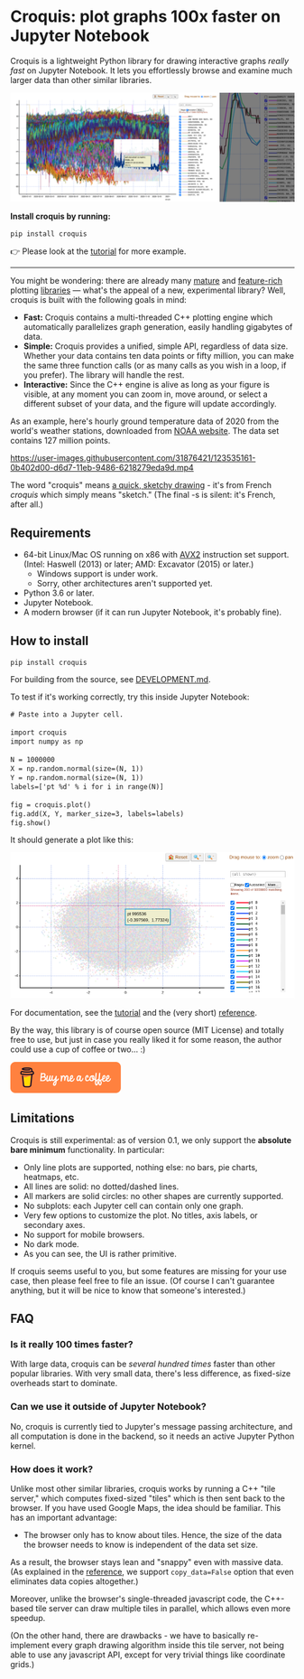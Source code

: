 # Croquis: plot graphs 100x faster on Jupyter Notebook

Croquis is a lightweight Python library for drawing interactive graphs *really
fast* on Jupyter Notebook.  It lets you effortlessly browse and examine much
larger data than other similar libraries.

![banner](doc/croquis2_1.png)

**Install croquis by running:**

```
pip install croquis
```

👉 Please look at the [tutorial](doc/tutorial.md) for more example.

---

You might be wondering: there are already many [mature](https://matplotlib.org/)
and [feature-rich](https://plotly.com/python/) plotting
[libraries](https://bokeh.org/) — what's the appeal of a new, experimental
library?  Well, croquis is built with the following goals in mind:

- **Fast:** Croquis contains a multi-threaded C++ plotting engine which
  automatically parallelizes graph generation, easily handling gigabytes
  of data.
- **Simple:** Croquis provides a unified, simple API, regardless of data size.
  Whether your data contains ten data points or fifty million, you can make the
  same three function calls (or as many calls as you wish in a loop, if you
  prefer).  The library will handle the rest.
- **Interactive:** Since the C++ engine is alive as long as your figure is
  visible, at any moment you can zoom in, move around, or select a different
  subset of your data, and the figure will update accordingly.

As an example, here's hourly ground temperature data of 2020 from the world's
weather stations, downloaded from [NOAA website](https://www.ncdc.noaa.gov/isd/data-access).
The data set contains 127 million points.

https://user-images.githubusercontent.com/31876421/123535161-0b402d00-d6d7-11eb-9486-6218279eda9d.mp4

The word "croquis" means [a quick, sketchy drawing](https://en.wikipedia.org/wiki/Croquis) -
it's from French *croquis* which simply means "sketch."  (The final -s is
silent: it's French, after all.)

## Requirements

- 64-bit Linux/Mac OS running on x86 with
  [AVX2](https://en.wikipedia.org/wiki/Advanced_Vector_Extensions#CPUs_with_AVX2)
  instruction set support.  (Intel: Haswell (2013) or later; AMD: Excavator
  (2015) or later.)
  - Windows support is under work.
  - Sorry, other architectures aren't supported yet.
- Python 3.6 or later.
- Jupyter Notebook.
- A modern browser (if it can run Jupyter Notebook, it's probably fine).

## How to install

```
pip install croquis
```

For building from the source, see [DEVELOPMENT.md](DEVELOPMENT.md).

To test if it's working correctly, try this inside Jupyter Notebook:

```
# Paste into a Jupyter cell.

import croquis
import numpy as np

N = 1000000
X = np.random.normal(size=(N, 1))
Y = np.random.normal(size=(N, 1))
labels=['pt %d' % i for i in range(N)]

fig = croquis.plot()
fig.add(X, Y, marker_size=3, labels=labels)
fig.show()
```

It should generate a plot like this:

![Gaussian distribution example](./doc/ex1.png)

For documentation, see the [tutorial](doc/tutorial.md) and the (very short)
[reference](doc/reference.md).

By the way, this library is of course open source (MIT License) and totally free
to use, but just in case you really liked it for some reason, the author could
use a cup of coffee or two... :)

[![buy me a coffee](.github/donation-button.png)](https://www.buymeacoffee.com/yongjikkim)

## Limitations

Croquis is still experimental: as of version 0.1, we only support the **absolute
bare minimum** functionality.  In particular:

- Only line plots are supported, nothing else: no bars, pie charts, heatmaps, etc.
- All lines are solid: no dotted/dashed lines.
- All markers are solid circles: no other shapes are currently supported.
- No subplots: each Jupyter cell can contain only one graph.
- Very few options to customize the plot.  No titles, axis labels, or secondary axes.
- No support for mobile browsers.
- No dark mode.
- As you can see, the UI is rather primitive.

If croquis seems useful to you, but some features are missing for your use case,
then please feel free to file an issue.  (Of course I can't guarantee anything,
but it will be nice to know that someone's interested.)

## FAQ

### Is it really 100 times faster?

With large data, croquis can be *several hundred times* faster than other
popular libraries.  With very small data, there's less difference, as fixed-size
overheads start to dominate.

### Can we use it outside of Jupyter Notebook?

No, croquis is currently tied to Jupyter's message passing architecture, and all
computation is done in the backend, so it needs an active Jupyter Python
kernel.

### How does it work?

Unlike most other similar libraries, croquis works by running a C++ "tile
server," which computes fixed-sized "tiles" which is then sent back to the
browser.  If you have used Google Maps, the idea should be familiar.  This has
an important advantage:

- The browser only has to know about tiles.  Hence, the size of the data the
  browser needs to know is independent of the data set size.

As a result, the browser stays lean and "snappy" even with massive data.
(As explained in the [reference](doc/reference.md), we support `copy_data=False`
option that even eliminates data copies altogether.)

Moreover, unlike the browser's single-threaded javascript code, the C++-based
tile server can draw multiple tiles in parallel, which allows even more speedup.

(On the other hand, there are drawbacks - we have to basically re-implement every
graph drawing algorithm inside this tile server, not being able to use any
javascript API, except for very trivial things like coordinate grids.)
